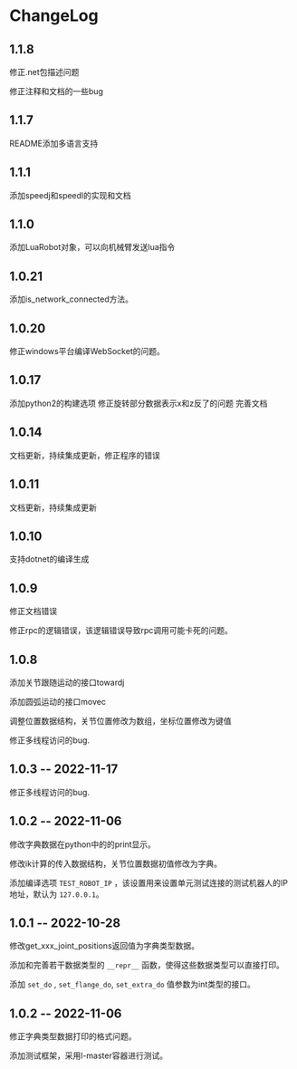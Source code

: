 # ChangeLog

## 1.1.8

修正.net包描述问题

修正注释和文档的一些bug

## 1.1.7

README添加多语言支持

## 1.1.1

添加speedj和speedl的实现和文档

## 1.1.0

添加LuaRobot对象，可以向机械臂发送lua指令

## 1.0.21

添加is_network_connected方法。

## 1.0.20

修正windows平台编译WebSocket的问题。

## 1.0.17

添加python2的构建选项
修正旋转部分数据表示x和z反了的问题
完善文档

## 1.0.14

文档更新，持续集成更新，修正程序的错误

## 1.0.11

文档更新，持续集成更新

## 1.0.10

支持dotnet的编译生成

## 1.0.9

修正文档错误

修正rpc的逻辑错误，该逻辑错误导致rpc调用可能卡死的问题。

## 1.0.8

添加关节跟随运动的接口towardj

添加圆弧运动的接口movec

调整位置数据结构，关节位置修改为数组，坐标位置修改为键值



修正多线程访问的bug.

## 1.0.3 -- 2022-11-17

修正多线程访问的bug.

## 1.0.2 -- 2022-11-06

修改字典数据在python中的的print显示。

修改ik计算的传入数据结构，关节位置数据初值修改为字典。

添加编译选项 `TEST_ROBOT_IP` ，该设置用来设置单元测试连接的测试机器人的IP地址，默认为 `127.0.0.1`。

## 1.0.1 -- 2022-10-28

修改get_xxx_joint_positions返回值为字典类型数据。

添加和完善若干数据类型的 `__repr__` 函数，使得这些数据类型可以直接打印。

添加 `set_do` , `set_flange_do`, `set_extra_do` 值参数为int类型的接口。


## 1.0.2 -- 2022-11-06

修正字典类型数据打印的格式问题。

添加测试框架，采用l-master容器进行测试。








